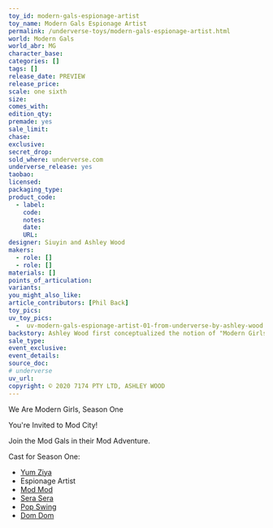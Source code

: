 ```yaml
---
toy_id: modern-gals-espionage-artist
toy_name: Modern Gals Espionage Artist
permalink: /underverse-toys/modern-gals-espionage-artist.html
world: Modern Gals
world_abr: MG
character_base: 
categories: []
tags: []
release_date: PREVIEW
release_price: 
scale: one sixth
size: 
comes_with: 
edition_qty: 
premade: yes
sale_limit: 
chase: 
exclusive: 
secret_drop:
sold_where: underverse.com
underverse_release: yes
taobao: 
licensed:
packaging_type:
product_code: 
  - label: 
    code: 
    notes: 
    date: 
    URL:
designer: Siuyin and Ashley Wood
makers:
  - role: []
  - role: []
materials: []
points_of_articulation: 
variants: 
you_might_also_like:
article_contributors: [Phil Back]
toy_pics:
uv_toy_pics:
  -  uv-modern-gals-espionage-artist-01-from-underverse-by-ashley-wood.jpg
backstory: Ashley Wood first conceptualized the notion of "Modern Girls" — now "Modern Gals" — back in 2010, if not sooner. He featured Modern Gals riding and interacting with various robots.
sale_type: 
event_exclusive: 
event_details:
source_doc:
# underverse
uv_url: 
copyright: © 2020 7174 PTY LTD, ASHLEY WOOD
---
```

We Are Modern Girls, Season One

You're Invited to Mod City!

Join the Mod Gals in their Mod Adventure.

Cast for Season One:
- <a href="/underverse-toys/modern-gals-yum-ziya.html">Yum Ziya</a>
- Espionage Artist
- <a href="/underverse-toys/modern-gals-mod-mod.html">Mod Mod</a>
- <a href="/underverse-toys/modern-gals-sera-sera.html">Sera Sera</a>
- <a href="/underverse-toys/modern-gals-pop-swing.html">Pop Swing</a>
- <a href="/underverse-toys/modern-gals-dom-dom.html">Dom Dom</a>